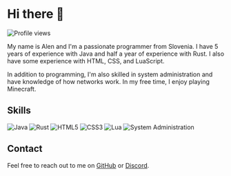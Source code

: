 # Hi there 👋

![Profile views](https://visitor-badge.glitch.me/badge?page_id=thevihara.thevihara)

My name is Alen and I'm a passionate programmer from Slovenia. I have 5 years of experience with Java and half a year of experience with Rust. I also have some experience with HTML, CSS, and LuaScript.

In addition to programming, I'm also skilled in system administration and have knowledge of how networks work. In my free time, I enjoy playing Minecraft.

## Skills
![Java](https://img.shields.io/badge/-Java-007396?style=flat-square&logo=java&logoColor=white)
![Rust](https://img.shields.io/badge/-Rust-000000?style=flat-square&logo=rust)
![HTML5](https://img.shields.io/badge/-HTML5-E34F26?style=flat-square&logo=html5&logoColor=white)
![CSS3](https://img.shields.io/badge/-CSS3-1572B6?style=flat-square&logo=css3)
![Lua](https://img.shields.io/badge/-Lua-2C2D72?style=flat-square&logo=lua&logoColor=white)
![System Administration](https://img.shields.io/badge/-System%20Administration-0078D6?style=flat-square)

## Contact
Feel free to reach out to me on [GitHub](https://github.com/thevihara) or [Discord](https://discord.gg/cQ5pPttgCF).
